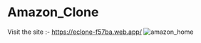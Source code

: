 # Amazon_Clone
Visit the site :- https://eclone-f57ba.web.app/
![amazon_home](https://user-images.githubusercontent.com/85962716/185811351-1f4b7229-665b-4cca-816d-79cc5e5c30da.png)
